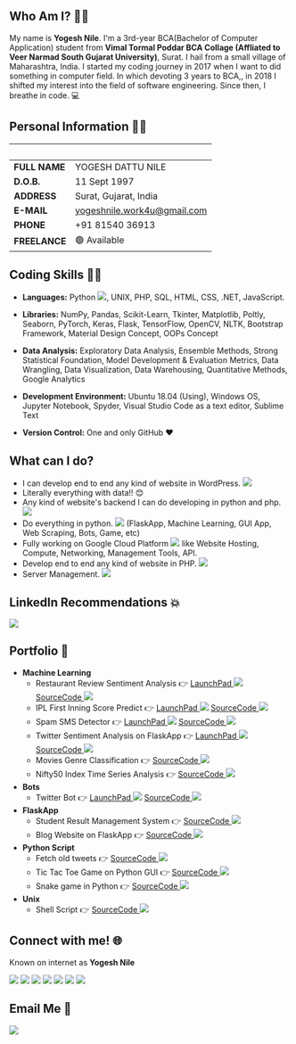 ## Who Am I? 🙋‍♂️
My name is **Yogesh Nile**. I'm a 3rd-year BCA(Bachelor of Computer Application) student from **Vimal Tormal Poddar BCA Collage (Affliated to Veer Narmad South Gujarat University)**, Surat. I hail from a small village of Maharashtra, India. I started my coding journey in 2017 when I want to did something in computer field. In which devoting 3 years to BCA,, in 2018 I shifted my interest into the field of software engineering. Since then, I breathe in code. 💻

## Personal Information 👨‍💼
|  &nbsp; |    &nbsp; |
|------|-----------|
| <strong>FULL NAME</strong> | YOGESH DATTU NILE |
| <strong>D.O.B.</strong> | 11 Sept 1997 |
| <strong>ADDRESS</strong> | Surat, Gujarat, India |
| <strong>E-MAIL</strong> | yogeshnile.work4u@gmail.com |
| <strong>PHONE</strong> | +91 81540 36913 |
| <strong>FREELANCE</strong> | 🟢 Available |

## Coding Skills :man_technologist:
  - **Languages:**  Python [![][python]](), UNIX, PHP, SQL, HTML, CSS, .NET, JavaScript.

  - **Libraries:** NumPy, Pandas, Scikit-Learn, Tkinter, Matplotlib, Poltly, Seaborn, PyTorch, Keras, Flask, TensorFlow, OpenCV, NLTK, Bootstrap Framework, Material Design Concept, OOPs Concept

  - **Data Analysis:** Exploratory Data Analysis, Ensemble Methods, Strong Statistical Foundation, Model Development & Evaluation Metrics, Data Wrangling, Data Visualization, Data Warehousing, Quantitative Methods, Google Analytics

  - **Development Environment:** Ubuntu 18.04 (Using), Windows OS, Jupyter Notebook, Spyder, Visual Studio Code as a text editor, Sublime Text

  - **Version Control:**  One and only GitHub :heart:

## What can I do?
  - I can develop end to end any kind of website in WordPress. [![][wordpress]](https://wordpress.org/)
  - Literally everything with data!! :blush:
  - Any kind of website's backend I can do developing in python and php. [![][developer]][Github]
  - Do everything in python. [![][python]]() (FlaskApp, Machine Learning, GUI App, Web Scraping, Bots, Game, etc)
  - Fully working on Google Cloud Platform [![][GCP]]() like Website Hosting, Compute, Networking, Management Tools, API.
  - Develop end to end any kind of website in PHP. [![][php]]()
  - Server Management. [![][server]]()
  
## LinkedIn Recommendations :boom:

<a href="https://bit.ly/2Ky3ho6"><img src="https://i.imgur.com/lMWzg1W.png"/></a>


## Portfolio :flight_departure:
  - **Machine Learning**
    - Restaurant Review Sentiment Analysis :point_right: [LaunchPad ![][Launchpad]][restaurant]  [SourceCode ![][Source_Code]][restaurant_code]
    - IPL First Inning Score Predict :point_right: [LaunchPad ![][Launchpad]][ipl score]  [SourceCode ![][Source_Code]][ipl score code]
    - Spam SMS Detector :point_right: [LaunchPad ![][Launchpad]][spam-sms-detector]  [SourceCode ![][Source_Code]][spam-sms-detector code]
    - Twitter Sentiment Analysis on FlaskApp :point_right: [LaunchPad ![][Launchpad]][Twitter-Sentiment]  [SourceCode ![][Source_Code]][Twitter-Sentiment code]
    - Movies Genre Classification :point_right: [SourceCode ![][Source_Code]][Movies-Genre-Classification]
    - Nifty50 Index Time Series Analysis :point_right: [SourceCode ![][Source_Code]][Nifty50]
  - **Bots**
    - Twitter Bot :point_right: [LaunchPad ![][Launchpad]][twitter bot]  [SourceCode ![][Source_Code]][twitter bot code]
  - **FlaskApp**
    - Student Result Management System :point_right: [SourceCode ![][Source_Code]][SRMS]
    - Blog Website on FlaskApp :point_right: [SourceCode ![][Source_Code]][Blog-Website]
  - **Python Script**
    - Fetch old tweets :point_right: [SourceCode ![][Source_Code]][fetch-old-tweets]
    - Tic Tac Toe Game on Python GUI :point_right: [SourceCode ![][Source_Code]][Tic-Tac-Toe]
    - Snake game in Python :point_right: [SourceCode ![][Source_Code]][Snake-game]
  - **Unix**
    - Shell Script :point_right: [SourceCode ![][Source_Code]][shell script]


## Connect with me! 🌐
Known on internet as **Yogesh Nile**

[![][I_LinkedIn]][LinkedIn]  [![][I_Github]][Github] [![][I_Twitter]][Twitter] [![][I_Telegram]][Telegram] [![][I_Instagram]][Instagram]  [![][I_Instagram Personal]][Instagram Personal]   [![][I_discord]][discord]

## Email Me :e-mail:

[![][I_Email]][E-mail]


<!--================================= Hyper Links =================================-->
[restaurant]: https://restaurant-review-analysis.herokuapp.com
[restaurant_code]: https://github.com/yogeshnile/Restaurant-Review-Sentiment-Analysis
[twitter bot code]: https://github.com/yogeshnile/twitter-bot
[twitter bot]: https://twitter.com/pythonexpertbot
[ipl score]: https://ipl-inning-score-prediction.herokuapp.com
[ipl score code]: https://github.com/yogeshnile/IPL-First-Inning-Score-Predict
[spam-sms-detector]: https://spam-sms-dectector.herokuapp.com
[spam-sms-detector code]: https://github.com/yogeshnile/spam-sms-detector
[Twitter-Sentiment code]: https://github.com/yogeshnile/Twitter-Sentiment-Analysis-on-Flask-App
[Twitter-Sentiment]: http://hitalfashion.pythonanywhere.com

[Nifty50]: https://github.com/yogeshnile/Nifty50-Index-Time-Series-Analysis
[Snake-game]: https://github.com/yogeshnile/Snake-game-in-python
[Tic-Tac-Toe]: https://github.com/yogeshnile/Tic-Tac-Toe-Game-on-Python-GUI
[Movies-Genre-Classification]: https://github.com/yogeshnile/Movies-Genre-Classification
[Blog-Website]: https://github.com/yogeshnile/Blog-Website-on-FlaskApp
[shell script]: https://github.com/yogeshnile/unix
[fetch-old-tweets]: https://github.com/yogeshnile/fetch-old-tweets
[SRMS]: https://github.com/yogeshnile/Student-Result-Management-System

[Source_Code]: https://img.icons8.com/material-outlined/20/000000/source-code.png
[Launchpad]: https://img.icons8.com/material/20/000000/launchpad.png

[php]: https://img.icons8.com/ios-filled/25/000000/php-logo.png
[wordpress]: https://img.icons8.com/color/20/000000/wordpress.png
[developer]: https://img.icons8.com/plasticine/20/000000/developer.png
[python]: https://img.icons8.com/color/20/000000/snake.png
[GCP]: https://img.icons8.com/color/20/000000/google-cloud-platform.png
[server]: https://img.icons8.com/dusk/20/000000/server.png

[LinkedIn]: https://bit.ly/2Ky3ho6
[Github]: https://bit.ly/2yoggit
[Twitter]: https://bit.ly/3dbLJLC
[Telegram]: https://t.me/yogeshnile
[Instagram]: https://bit.ly/3b9Qeo4
[Instagram Personal]: https://bit.ly/32SXHV0
[E-mail]: mailto:yogeshnile.work4u@gmail.com
[discord]: https://discord.gg/R2ug3gR

[I_discord]: https://img.icons8.com/bubbles/100/000000/discord-logo.png
[I_LinkedIn]: https://img.icons8.com/bubbles/100/000000/linkedin.png
[I_Github]: https://img.icons8.com/bubbles/100/000000/github.png
[I_Twitter]: https://img.icons8.com/bubbles/100/000000/twitter.png
[I_Telegram]: https://img.icons8.com/bubbles/100/000000/telegram-app.png
[I_Instagram]: https://img.icons8.com/bubbles/100/000000/instagram-new.png
[I_Instagram Personal]: https://img.icons8.com/bubbles/100/000000/instagram.png
[I_Email]: https://img.icons8.com/bubbles/100/000000/secured-letter.png
<!--================================= Hyper Link Ended =================================-->
